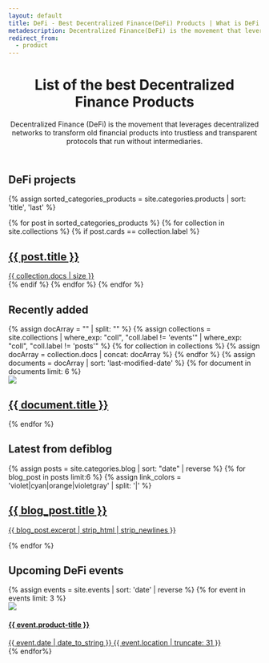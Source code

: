 ```yaml
---
layout: default
title: DeFi - Best Decentralized Finance(DeFi) Products | What is DeFi in Crypto
metadescription: Decentralized Finance(DeFi) is the movement that leverages decentralized networks to transform old financial products into trustless and transparent protocols.
redirect_from:
  - product
---
```

<header class='main-page-header'>
	<h1>List of the best Decentralized Finance Products</h1>
	<span>
	Decentralized Finance (DeFi) is the movement that leverages decentralized networks to transform old financial products into trustless and transparent protocols that run without intermediaries.
	</span>
</header>

<h2 class='defi_projects_annotation'>DeFi projects</h2>

<section class="tiles">
{% assign sorted_categories_products = site.categories.products | sort: 'title', 'last' %}

{% for post in sorted_categories_products %}
	{% for collection in site.collections %}
		{% if post.cards == collection.label %}
			<article class="style{{ forloop.index | random_number: 0, 10 }}">
				<a href="{{ post.url | prepend:site.baseurl | prepend:site.url }}">
					<h2>{{ post.title }}</h2>
					<span>{{ collection.docs | size }}</span>
				</a>
			</article>
		{% endif %}
	{% endfor %}
{% endfor %}
</section>
<h2 class='recently_added_annotation'>Recently added</h2>
<section class="tiles" id='recently_added_section'>
    {% assign docArray = "" | split: "" %}
	{% assign collections = site.collections | where_exp: "coll", "coll.label != 'events'" | where_exp: "coll", "coll.label != 'posts'"  %}
    {% for collection in collections %}
        {% assign docArray = collection.docs | concat: docArray %}
    {% endfor %}
    {% assign documents = docArray | sort: 'last-modified-date' %}
    {% for document in documents limit: 6 %}
		<article>
			<a class='recent_blog_link' href="{{ document.product-url }}">
				<img src="{{ document.image }}">
				<h2>{{ document.title }}</h2>
			</a>
		</article>
    {% endfor %}
</section>
<h2 class='recently_added_annotation'>Latest from defi<span>blog</span></h2>
<section class='latest_blog_sneak_peak'>
	{% assign posts = site.categories.blog | sort: "date" | reverse  %}
	{% for blog_post in posts limit:6 %}
	{% assign link_colors = 'violet|cyan|orange|violetgray' | split: '|' %}
		<article class='latest_blog_link recent-blog-color_{{ forloop.index | random_item: link_colors }}'>
			<a  href="{{ blog_post.permalink | prepend: '/' | prepend:site.baseurl | prepend:site.url }}">
				<h2>{{ blog_post.title }}</h2>
				<p>{{ blog_post.excerpt | strip_html | strip_newlines }}</p>
			</a>
		</article>
	{% endfor %}
</section>
<h2 class='recently_added_annotation'>Upcoming DeFi events</h2>
<section class='upcoming_events_cards'>
{% assign events = site.events | sort: 'date' | reverse %}
{% for event in events limit: 3 %}
<article>
	<a href='{{event.product-url}}'>
		<img src='{{event.image}}'>
		<div class='event_card_info_part'>
			<h4>{{ event.product-title }}</h4>
			<div class='event_card_details'>
				<date>
					{{ event.date | date_to_string }}
				</date>
				<span> {{ event.location | truncate: 31 }} </span>
			</div>
		</div>
	</a>
</article>
{% endfor%}
</section>